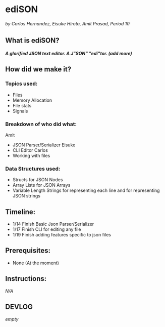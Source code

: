 # ediSON
###### *by Carlos Hernandez, Eisuke Hirota, Amit Prasad, Period 10*

## What is ediSON?
##### A glorified JSON text editor. A J"SON" "edi"tor. (add more)

## How did we make it?
### Topics used:
* Files
* Memory Allocation
* File stats
* Signals

### Breakdown of who did what:
Amit
* JSON Parser/Serializer
Eisuke
* CLI Editor
Carlos
* Working with files
### Data Structures used:
* Structs for JSON Nodes
* Array Lists for JSON Arrays
* Variable Length Strings for representing each line and for representing JSON strings

## Timeline:
* 1/14 Finish Basic Json Parser/Serializer
* 1/17 Finish CLI for editing any file
* 1/19 Finish adding features specific to json files
## Prerequisites:
* None (At the moment)

## Instructions:
*N/A*

## DEVLOG
*empty*